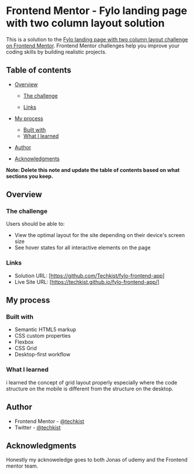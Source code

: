 # Frontend Mentor - Fylo landing page with two column layout solution

This is a solution to the [Fylo landing page with two column layout challenge on Frontend Mentor](https://www.frontendmentor.io/challenges/fylo-landing-page-with-two-column-layout-5ca5ef041e82137ec91a50f5). Frontend Mentor challenges help you improve your coding skills by building realistic projects.

## Table of contents

- [Overview](#overview)

  - [The challenge](#the-challenge)

  - [Links](#links)

- [My process](#my-process)
  - [Built with](#built-with)
  - [What I learned](#what-i-learned)
- [Author](#author)
- [Acknowledgments](#acknowledgments)

**Note: Delete this note and update the table of contents based on what sections you keep.**

## Overview

### The challenge

Users should be able to:

- View the optimal layout for the site depending on their device's screen size
- See hover states for all interactive elements on the page

### Links

- Solution URL: [https://github.com/Techkist/fylo-frontend-app]
- Live Site URL: [https://techkist.github.io/fylo-frontend-app/]

## My process

### Built with

- Semantic HTML5 markup
- CSS custom properties
- Flexbox
- CSS Grid
- Desktop-first workflow

### What I learned

i learned the concept of grid layout properly especially where the code structure on the mobile is different from the structure on the desktop.

## Author

- Frontend Mentor - [@techkist](https://www.frontendmentor.io/profile/Techkist)
- Twitter - [@techkist](https://www.twitter.com/Techkist)

## Acknowledgments

Honestly my acknoweledge goes to both Jonas of udemy and the Frontend mentor team.
